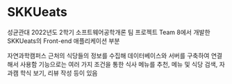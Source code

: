 # SKKUeats
성균관대 2022년도 2학기 소프트웨어공학개론 팀 프로젝트
Team 8에서 개발한 SKKUeats의 Front-end 애플리케이션 부분

자연과학캠퍼스 근처의 식당들의 정보를 수집해 데이터베이스와 서버를 구축하여 연결해서 사용함
기능으로는 여러 가지 조건을 통한 식사 메뉴를 추천, 메뉴 및 식당 검색, 자과캠 학식 보기, 리뷰 작성 등이 있음
